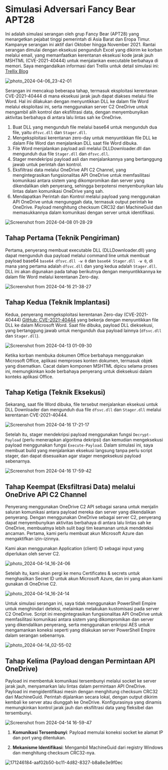 # Simulasi Adversari Fancy Bear APT28

Ini adalah simulasi serangan oleh grup Fancy Bear (APT28) yang menargetkan pejabat tinggi pemerintah di Asia Barat dan Eropa Timur. Kampanye serangan ini aktif dari Oktober hingga November 2021. Rantai serangan dimulai dengan eksekusi pengunduh Excel yang dikirim ke korban melalui email, yang memanfaatkan kerentanan eksekusi kode jarak jauh MSHTML (CVE-2021-40444) untuk menjalankan executable berbahaya di memori. Saya mengandalkan informasi dari Trellix untuk detail simulasi ini: [Trellix Blog](https://www.trellix.com/blogs/research/prime-ministers-office-compromised/)

![photo_2024-04-06_23-42-01](https://github.com/S3N4T0R-0X0/APT28-Adversary-Simulation/assets/121706460/bd9e3d64-a453-4aaf-9653-255a0cf4fe68)

Serangan ini mencakup beberapa tahap, termasuk eksploitasi kerentanan CVE-2021-40444 di mana eksekusi jarak jauh dapat diakses melalui file Word. Hal ini dilakukan dengan menyuntikkan DLL ke dalam file Word melalui eksploitasi ini, serta menggunakan server C2 OneDrive untuk mengambil alih kontrol dan eksfiltrasi data, dengan menyembunyikan aktivitas berbahaya di antara lalu lintas sah ke OneDrive.

1. Buat DLL yang mengunduh file melalui base64 untuk mengunduh dua file, yaitu `dfsvc.dll` dan `Stager.dll`.
2. Mengeksploitasi kerentanan zero-day untuk menyuntikkan file DLL ke dalam File Word dan menjalankan DLL saat file Word dibuka.
3. File Word menjalankan payload asli melalui DLLDownloader.dll dan mengunduh dua file `Stager.dll` dan `dfsvc.dll`.
4. Stager mendekripsi payload asli dan menjalankannya yang bertanggung jawab untuk perintah dan kontrol.
5. Eksfiltrasi data melalui OneDrive API C2 Channel, yang mengintegrasikan fungsionalitas API OneDrive untuk memfasilitasi komunikasi antara sistem yang dikompromikan dan server yang dikendalikan oleh penyerang, sehingga berpotensi menyembunyikan lalu lintas dalam komunikasi OneDrive yang sah.
6. Mendapatkan Perintah dan Kontrol melalui payload yang menggunakan API OneDrive untuk mengunggah data, termasuk output perintah ke OneDrive. Payload menghitung checksum CRC32 dari MachineGuid dan memasukkannya dalam komunikasi dengan server untuk identifikasi.

![Screenshot from 2024-04-08 01-28-29](https://github.com/S3N4T0R-0X0/APT28-Adversary-Simulation/assets/121706460/d6d418db-2d9a-4e4c-94fb-74596207d95a)

## Tahap Pertama (Teknik Pengiriman)

Pertama, penyerang membuat executable DLL (DLLDownloader.dll) yang dapat mengunduh dua payload melalui command line untuk membuat payload base64 `base64 dfsvc.dll -w 0` dan `base64 Stager.dll -w 0`, di mana yang pertama adalah `dfsvc.dll` dan yang kedua adalah `Stager.dll`. DLL ini akan digunakan pada tahap berikutnya dengan menyuntikkannya ke dalam file Word melalui kerentanan Zero-day.

![Screenshot from 2024-04-16 21-38-27](https://github.com/S3N4T0R-0X0/APT28-Adversary-Simulation/assets/121706460/d4fdc9a2-5268-42cf-98b0-4e8aff660ac6)

## Tahap Kedua (Teknik Implantasi)

Kedua, penyerang mengeksploitasi kerentanan Zero-day (CVE-2021-40444) [GitHub: CVE-2021-40444](https://github.com/lockedbyte/CVE-2021-40444/) yang bekerja dengan menyuntikkan file DLL ke dalam Microsoft Word. Saat file dibuka, payload DLL dieksekusi, yang bertanggung jawab untuk mengunduh dua payload lainnya (`dfsvc.dll` dan `Stager.dll`).

![Screenshot from 2024-04-13 01-09-30](https://github.com/S3N4T0R-0X0/APT28-Adversary-Simulation/assets/121706460/e03bfa09-ed13-4ddc-bf41-64d97187099b)

Ketika korban membuka dokumen Office berbahaya menggunakan Microsoft Office, aplikasi memproses konten dokumen, termasuk objek yang disematkan. Cacat dalam komponen MSHTML dipicu selama proses ini, memungkinkan kode berbahaya penyerang untuk dieksekusi dalam konteks aplikasi Office.

## Tahap Ketiga (Teknik Eksekusi)

Sekarang, saat file Word dibuka, file tersebut menjalankan eksekusi untuk DLL Downloader dan mengunduh dua file `dfsvc.dll` dan `Stager.dll` melalui kerentanan CVE-2021-40444.

![Screenshot from 2024-04-16 17-21-17](https://github.com/S3N4T0R-0X0/APT28-Adversary-Simulation/assets/121706460/b496b5a9-28e9-49f1-a5c7-8324913cbf2f)

Setelah itu, stager mendekripsi payload menggunakan fungsi `Decrypt-Payload` (perlu menerapkan algoritma dekripsi) dan kemudian mengeksekusi payload menggunakan fungsi `Execute-Payload`. Dalam simulasi ini, saya membuat build yang menjalankan eksekusi langsung tanpa perlu script stager, dan dapat disesuaikan agar stager mengeksekusi payload sebenarnya.

![Screenshot from 2024-04-16 17-59-42](https://github.com/S3N4T0R-0X0/APT28-Adversary-Simulation/assets/121706460/30729f3f-d294-4ccc-82c3-7f1821f792df)

## Tahap Keempat (Eksfiltrasi Data) melalui OneDrive API C2 Channel

Penyerang menggunakan OneDrive C2 API sebagai sarana untuk menjalin saluran komunikasi antara payload mereka dan server yang dikendalikan penyerang. Dengan menggunakan OneDrive sebagai server C2, penyerang dapat menyembunyikan aktivitas berbahaya di antara lalu lintas sah ke OneDrive, membuatnya lebih sulit bagi tim keamanan untuk mendeteksi ancaman. Pertama, kami perlu membuat akun Microsoft Azure dan mengaktifkan izin-izinnya.

Kami akan menggunakan Application (client) ID sebagai input yang diperlukan oleh server C2.

![photo_2024-04-14_16-24-06](https://github.com/S3N4T0R-0X0/APT28-Adversary-Simulation/assets/121706460/6e73395a-2221-411b-ab4a-e6c23f2b2897)

Setelah itu, kami akan pergi ke menu Certificates & secrets untuk menghasilkan Secret ID untuk akun Microsoft Azure, dan ini yang akan kami gunakan di OneDrive C2.

![photo_2024-04-14_16-24-14](https://github.com/S3N4T0R-0X0/APT28-Adversary-Simulation/assets/121706460/fec5b59d-57ed-47f4-b640-d06782d8c16b)

Untuk simulasi serangan ini, saya tidak menggunakan PowerShell Empire untuk menghindari deteksi, melainkan melakukan kustomisasi pada server C2 OneDrive. Script ini mengintegrasikan fungsionalitas API OneDrive untuk memfasilitasi komunikasi antara sistem yang dikompromikan dan server yang dikendalikan penyerang, serta menggunakan enkripsi AES untuk mengamankan koneksi seperti yang dilakukan server PowerShell Empire dalam serangan sebenarnya.

![photo_2024-04-14_02-55-02](https://github.com/S3N4T0R-0X0/APT28-Adversary-Simulation/assets/121706460/0e4a4178-053b-493d-90b2-f0988d80f5da)

## Tahap Kelima (Payload dengan Permintaan API OneDrive)

Payload ini membentuk komunikasi tersembunyi melalui socket ke server jarak jauh, menyamarkan lalu lintas dalam permintaan API OneDrive. Payload ini mengidentifikasi mesin dengan menghitung checksum CRC32 dari MachineGuid. Perintah dijalankan secara lokal, dengan output dikirim kembali ke server atau diunggah ke OneDrive. Konfigurasinya yang dinamis memungkinkan kontrol jarak jauh dan eksfiltrasi data yang fleksibel dan tersembunyi.

![Screenshot from 2024-04-14 16-59-47](https://github.com/S3N4T0R-0X0/APT28-Adversary-Simulation/assets/121706460/b784cfdd-e83e-41b3-857b-23e56396312d)

1. **Komunikasi Tersembunyi**: Payload memulai koneksi socket ke alamat IP dan port yang ditentukan.
  
2. **Mekanisme Identifikasi**: Mengambil MachineGuid dari registry Windows dan menghitung checksum CRC32-nya.

![171246184-aaf02b50-bc11-4d82-8327-b8a8e3e9f0ec](https://github.com/S3N4T0R-0X0/APT28-Adversary-Simulation/assets/121706460/ebc2f08b-71d7-4cfb-9fd3-417d35132091)
